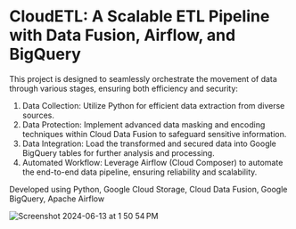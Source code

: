 # CloudETL: A Scalable ETL Pipeline with Data Fusion, Airflow, and BigQuery

This project is designed to seamlessly orchestrate the movement of data through various stages, ensuring both efficiency and security:

1) Data Collection: Utilize Python for efficient data extraction from diverse sources.
2) Data Protection: Implement advanced data masking and encoding techniques within Cloud Data Fusion to safeguard sensitive information.
3) Data Integration: Load the transformed and secured data into Google BigQuery tables for further analysis and processing.
4) Automated Workflow: Leverage Airflow (Cloud Composer) to automate the end-to-end data pipeline, ensuring reliability and scalability.

Developed using Python, Google Cloud Storage, Cloud Data Fusion, Google BigQuery, Apache Airflow

![Screenshot 2024-06-13 at 1 50 54 PM](https://github.com/ropelife/CloudETL-DataFusion-Airflow-BigQuery/assets/45571370/6114d5fd-b69d-40e0-a885-8ce0be1c67f1)

